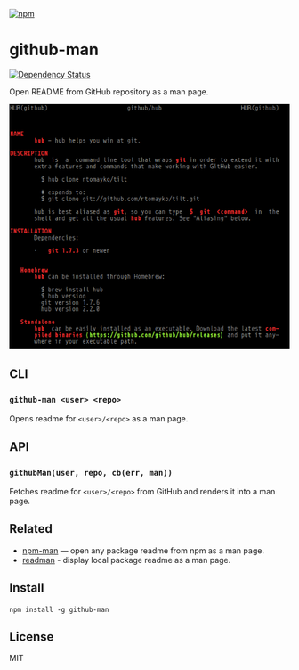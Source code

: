 [![npm](https://nodei.co/npm/github-man.png)](https://npmjs.com/package/github-man)

# github-man

[![Dependency Status][david-badge]][david]

Open README from GitHub repository as a man page.

![screenshot](screenshot.png)

[david]: https://david-dm.org/eush77/github-man
[david-badge]: https://david-dm.org/eush77/github-man.png

## CLI

### `github-man <user> <repo>`

Opens readme for `<user>/<repo>` as a man page.

## API

### `githubMan(user, repo, cb(err, man))`

Fetches readme for `<user>/<repo>` from GitHub and renders it into a man page.

## Related

- [npm-man] — open any package readme from npm as a man page.
- [readman] - display local package readme as a man page.

[npm-man]: https://github.com/eush77/npm-man
[readman]: https://github.com/eush77/readman

## Install

```
npm install -g github-man
```

## License

MIT
